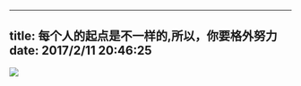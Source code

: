 
---
title: 每个人的起点是不一样的,所以，你要格外努力
date: 2017/2/11 20:46:25
---


![](http://img.mp.itc.cn/upload/20170208/b2d0bd0d1c8843448b4ea507f3693d03_th.jpeg)

